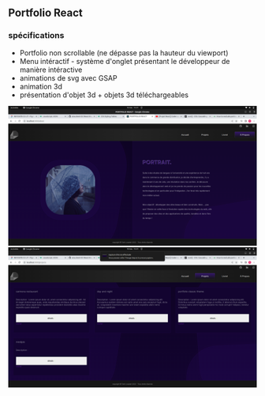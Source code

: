 ## Portfolio React

### spécifications 

* Portfolio non scrollable (ne dépasse pas la hauteur du viewport)
* Menu intéractif - système d'onglet présentant le développeur de manière intéractive
* animations de svg avec GSAP
* animation 3d
* présentation d'objet 3d + objets 3d téléchargeables

![Page About](/public/screenshots/screen-one.png?raw=true=100x60 "Screen One")
![Page Listing](/public/screenshots/screen-two.png?raw=true "Page Listing")